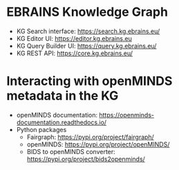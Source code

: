# EBRAINS Knowledge Graph

 - KG Search interface: https://search.kg.ebrains.eu/
 - KG Editor UI: https://editor.kg.ebrains.eu
 - KG Query Builder UI: https://query.kg.ebrains.eu/
 - KG REST API: https://core.kg.ebrains.eu/

# Interacting with openMINDS metadata in the KG

 - openMINDS documentation: https://openminds-documentation.readthedocs.io/
 - Python packages
   - Fairgraph: https://pypi.org/project/fairgraph/
   - openMINDS: https://pypi.org/project/openMINDS/
   - BIDS to openMINDS converter: https://pypi.org/project/bids2openminds/
